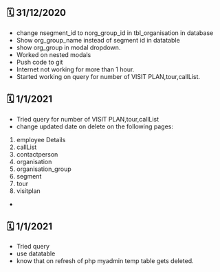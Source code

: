 :spiral_calendar:	 31/12/2020
-----------------------------

 - change nsegment_id to norg_group_id in tbl_organisation in database
 - Show org_group_name instead of segment id in datatable
 - show org_group in modal dropdown.
 -  Worked on nested modals
 -  Push code to git
 -  Internet not working for more than  1 hour.
 -  Started working on query for number of VISIT PLAN,tour,callList.

:spiral_calendar:	 1/1/2021
---------------------------

 - Tried query for number of VISIT PLAN,tour,callList
 - change updated date on delete on the following pages:
1. employee Details
2. callList
3. contactperson
4. organisation
5. organisation_group
6. segment
7. tour
8. visitplan
 - 

:spiral_calendar:	 1/1/2021
---------------------------
 - Tried query
 - use datatable
 - know that on refresh of php myadmin temp table gets deleted.



